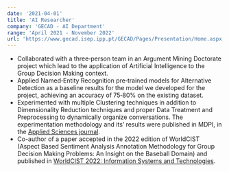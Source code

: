 ```yaml
---
date: '2021-04-01'
title: 'AI Researcher'
company: 'GECAD - AI Department'
range: 'April 2021 - November 2022'
url: 'https://www.gecad.isep.ipp.pt/GECAD/Pages/Presentation/Home.aspx'
---
```


- Collaborated with a three‑person team in an Argument Mining Doctorate project which lead to the application of Artificial Intelligence to the Group Decision Making context.
- Applied Named‑Entity Recognition pre‑trained models for Alternative Detection as a baseline results for the model we developed for the project, achieving an accuracy of 75‑80% on the existing dataset.
- Experimented with multiple Clustering techniques in addition to Dimensionality Reduction techniques and proper Data Treatment and Preprocessing to dynamically organize conversations. The experimentation methodology and its’ results were published in MDPI, in the [Applied Sciences journal](https://doi.org/10.3390/app122110893).
- Co-author of a paper accepted in the 2022 edition of WorldCIST (Aspect Based Sentiment Analysis Annotation Methodology for Group Decision Making Problems: An Insight on the Baseball Domain) and published in [WorldCIST 2022: Information Systems and Technologies](https://doi.org/10.1007/978-3-031-04819-7_3).